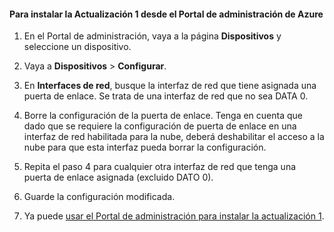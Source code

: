 

#### Para instalar la Actualización 1 desde el Portal de administración de Azure

1. En el Portal de administración, vaya a la página **Dispositivos** y seleccione un dispositivo.
 
2. Vaya a **Dispositivos** > **Configurar**.

3. En **Interfaces de red**, busque la interfaz de red que tiene asignada una puerta de enlace. Se trata de una interfaz de red que no sea DATA 0.

4. Borre la configuración de la puerta de enlace. Tenga en cuenta que dado que se requiere la configuración de puerta de enlace en una interfaz de red habilitada para la nube, deberá deshabilitar el acceso a la nube para que esta interfaz pueda borrar la configuración.

5. Repita el paso 4 para cualquier otra interfaz de red que tenga una puerta de enlace asignada (excluido DATO 0).

6. Guarde la configuración modificada.

7. Ya puede [usar el Portal de administración para instalar la actualización 1](#use-the-management-portal-to-install-update-1).

<!---HONumber=July15_HO2-->